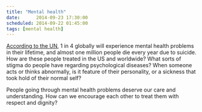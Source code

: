 ```yaml
---
title: "Mental health"
date:      2014-09-23 17:30:00
scheduled: 2014-09-22 01:45:00
tags: [mental health]
---
```

[According to the UN](http://www.un.org/disabilities/default.asp?id=1545), 1 in 4 globally will experience mental health problems in their lifetime, and almost one million people die every year due to suicide. How are these people treated in the US and worldwide? What sorts of stigma do people have regarding psychological diseases? When someone acts or thinks abnormally, is it feature of their personality, or a sickness that took hold of their normal self?

People going through mental health problems deserve our care and understanding. How can we encourage each other to treat them with respect and dignity?
